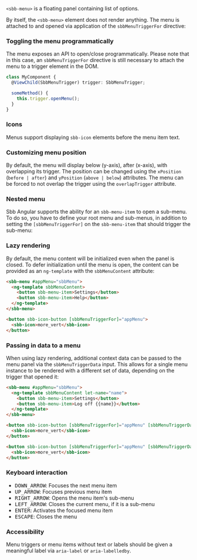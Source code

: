 `<sbb-menu>` is a floating panel containing list of options.

<!-- example(menu-overview) -->

By itself, the `<sbb-menu>` element does not render anything. The menu is attached to and opened
via application of the `sbbMenuTriggerFor` directive:

<!-- example({"example": "menu-overview",
              "file": "menu-overview-example.html",
              "region": "sbb-menu-trigger-for"}) -->

### Toggling the menu programmatically

The menu exposes an API to open/close programmatically. Please note that in this case, an
`sbbMenuTriggerFor` directive is still necessary to attach the menu to a trigger element in the DOM.

```ts
class MyComponent {
  @ViewChild(SbbMenuTrigger) trigger: SbbMenuTrigger;

  someMethod() {
    this.trigger.openMenu();
  }
}
```

### Icons

Menus support displaying `sbb-icon` elements before the menu item text.

<!-- example({"example": "menu-icons",
              "file": "menu-icons-example.html"}) -->

### Customizing menu position

By default, the menu will display below (y-axis), after (x-axis), with overlapping
its trigger. The position can be changed using the `xPosition` (`before | after`) and `yPosition`
(`above | below`) attributes. The menu can be forced to not overlap the trigger using the
`overlapTrigger` attribute.

<!-- example({"example": "menu-position",
              "file": "menu-position-example.html",
              "region": "menu-position"}) -->

### Nested menu

Sbb Angular supports the ability for an `sbb-menu-item` to open a sub-menu. To do so, you have to define
your root menu and sub-menus, in addition to setting the `[sbbMenuTriggerFor]` on the `sbb-menu-item`
that should trigger the sub-menu:

<!-- example({"example": "menu-nested",
              "file": "menu-nested-example.html",
              "region": "sub-menu"}) -->

### Lazy rendering

By default, the menu content will be initialized even when the panel is closed. To defer
initialization until the menu is open, the content can be provided as an `ng-template`
with the `sbbMenuContent` attribute:

```html
<sbb-menu #appMenu="sbbMenu">
  <ng-template sbbMenuContent>
    <button sbb-menu-item>Settings</button>
    <button sbb-menu-item>Help</button>
  </ng-template>
</sbb-menu>

<button sbb-icon-button [sbbMenuTriggerFor]="appMenu">
  <sbb-icon>more_vert</sbb-icon>
</button>
```

### Passing in data to a menu

When using lazy rendering, additional context data can be passed to the menu panel via
the `sbbMenuTriggerData` input. This allows for a single menu instance to be rendered
with a different set of data, depending on the trigger that opened it:

```html
<sbb-menu #appMenu="sbbMenu">
  <ng-template sbbMenuContent let-name="name">
    <button sbb-menu-item>Settings</button>
    <button sbb-menu-item>Log off {{name}}</button>
  </ng-template>
</sbb-menu>

<button sbb-icon-button [sbbMenuTriggerFor]="appMenu" [sbbMenuTriggerData]="{name: 'Sally'}">
  <sbb-icon>more_vert</sbb-icon>
</button>

<button sbb-icon-button [sbbMenuTriggerFor]="appMenu" [sbbMenuTriggerData]="{name: 'Bob'}">
  <sbb-icon>more_vert</sbb-icon>
</button>
```

### Keyboard interaction

- <kbd>DOWN_ARROW</kbd>: Focuses the next menu item
- <kbd>UP_ARROW</kbd>: Focuses previous menu item
- <kbd>RIGHT_ARROW</kbd>: Opens the menu item's sub-menu
- <kbd>LEFT_ARROW</kbd>: Closes the current menu, if it is a sub-menu
- <kbd>ENTER</kbd>: Activates the focused menu item
- <kbd>ESCAPE</kbd>: Closes the menu

### Accessibility

Menu triggers or menu items without text or labels should be given a meaningful label via
`aria-label` or `aria-labelledby`.
